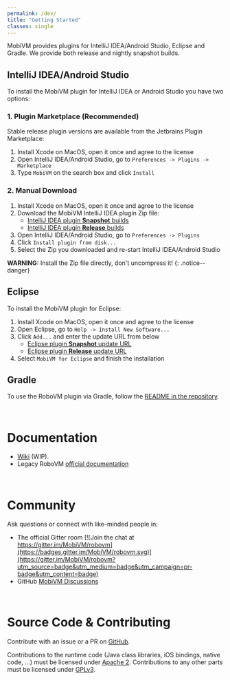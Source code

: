 ```yaml
---
permalink: /dev/
title: "Getting Started"
classes: single
---
```


MobiVM provides plugins for IntelliJ IDEA/Android Studio, Eclipse and Gradle. We provide both release and nightly snapshot builds.

## IntelliJ IDEA/Android Studio



To install the MobiVM plugin for IntelliJ IDEA or Android Studio you have two options:

### 1. Plugin Marketplace (Recommended)
Stable release plugin versions are available from the Jetbrains Plugin Marketplace:

1. Install Xcode on MacOS, open it once and agree to the license
2. Open IntelliJ IDEA/Android Studio, go to `Preferences -> Plugins -> Marketplace`
3. Type `MobiVM` on the search box and click `Install`

### 2. Manual Download

1. Install Xcode on MacOS, open it once and agree to the license
2. Download the MobiVM IntelliJ IDEA plugin Zip file:
    - [IntelliJ IDEA plugin **Snapshot** builds](/downloads.html?prefix=snapshots/idea)
    - [IntelliJ IDEA plugin **Release** builds](/downloads.html?prefix=releases/idea)
3. Open IntelliJ IDEA/Android Studio, go to `Preferences -> Plugins`
4. Click `Install plugin from disk...`
5. Select the Zip you downloaded and re-start IntelliJ IDEA/Android Studio

**WARNING:** Install the Zip file directly, don't uncompress it!
{: .notice--danger}

## Eclipse

To install the MobiVM plugin for Eclipse:

1. Install Xcode on MacOS, open it once and agree to the license
2. Open Eclipse, go to `Help -> Install New Software...`
3. Click `Add...` and enter the update URL from below
    - [Eclipse plugin **Snapshot** update URL]()
    - [Eclipse plugin **Release** update URL]()
4. Select `MobiVM for Eclipse` and finish the installation

## Gradle

To use the RoboVM plugin via Gradle, follow the [README in the repository](https://github.com/MobiDevelop/robovm/tree/master/plugins/gradle).

<br/>

# Documentation

- [Wiki](https://github.com/mobidevelop/robovm/wiki) (WIP).
- Legacy RoboVM [official documentation]()

<br/>

# Community
Ask questions or connect with like-minded people in:

- The official Gitter room [![Join the chat at https://gitter.im/MobiVM/robovm](https://badges.gitter.im/MobiVM/robovm.svg)](https://gitter.im/MobiVM/robovm?utm_source=badge&utm_medium=badge&utm_campaign=pr-badge&utm_content=badge)
- GitHub [MobiVM Discussions](https://github.com/MobiVM/robovm/discussions)

<br/>

# Source Code & Contributing

Contribute with an issue or a PR on [GitHub](https://github.com/mobidevelop/robovm).

Contributions to the runtime code (Java class libraries, iOS bindings, native code, ...) must be licensed under [Apache 2](http://www.apache.org/licenses/LICENSE-2.0). Contributions to any other parts must be licensed under [GPLv3](http://www.gnu.org/licenses/quick-guide-gplv3.en.html).
